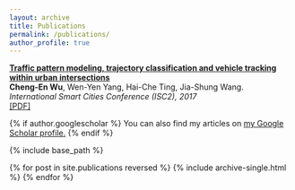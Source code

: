 ```yaml
---
layout: archive
title: Publications
permalink: /publications/
author_profile: true
---
```


<b>[Traffic pattern modeling, trajectory classification and vehicle tracking within urban intersections](https://ieeexplore.ieee.org/abstract/document/8090791)</b><br>
<b>Cheng-En Wu</b>, Wen-Yen Yang, Hai-Che Ting, Jia-Shung Wang. <i>International Smart Cities Conference (ISC2), 2017</i> <br>
[[PDF]](https://CEWu.github.io/files/Vehicle_tracking_ICS2_2017.pdf)

{% if author.googlescholar %}
  You can also find my articles on <u><a href="{{author.googlescholar}}">my Google Scholar profile</a>.</u>
{% endif %}

{% include base_path %}

{% for post in site.publications reversed %}
  {% include archive-single.html %}
{% endfor %}
